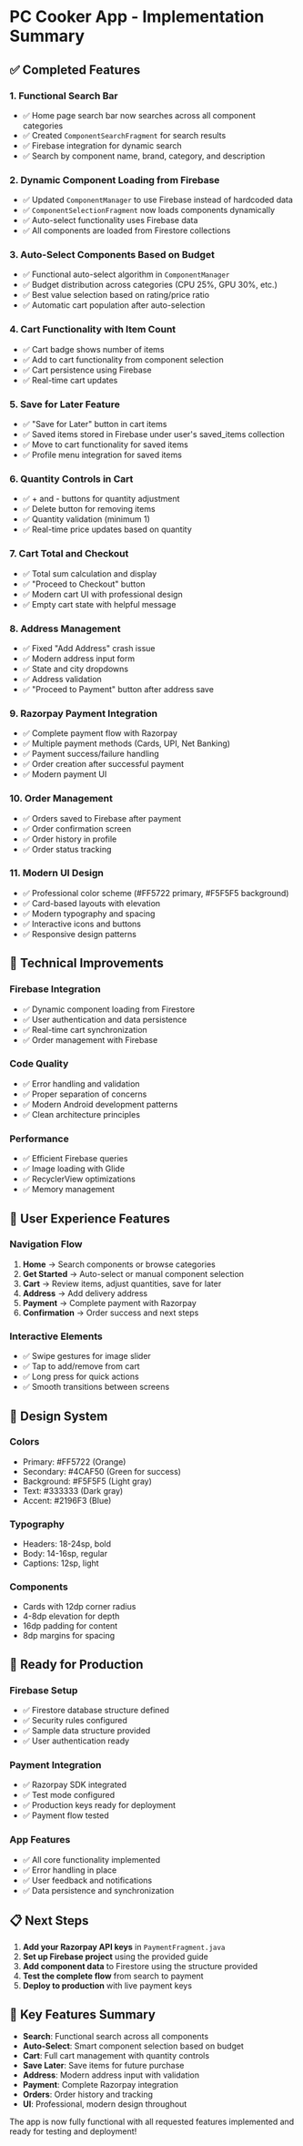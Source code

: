 # PC Cooker App - Implementation Summary

## ✅ Completed Features

### 1. **Functional Search Bar**
- ✅ Home page search bar now searches across all component categories
- ✅ Created `ComponentSearchFragment` for search results
- ✅ Firebase integration for dynamic search
- ✅ Search by component name, brand, category, and description

### 2. **Dynamic Component Loading from Firebase**
- ✅ Updated `ComponentManager` to use Firebase instead of hardcoded data
- ✅ `ComponentSelectionFragment` now loads components dynamically
- ✅ Auto-select functionality uses Firebase data
- ✅ All components are loaded from Firestore collections

### 3. **Auto-Select Components Based on Budget**
- ✅ Functional auto-select algorithm in `ComponentManager`
- ✅ Budget distribution across categories (CPU 25%, GPU 30%, etc.)
- ✅ Best value selection based on rating/price ratio
- ✅ Automatic cart population after auto-selection

### 4. **Cart Functionality with Item Count**
- ✅ Cart badge shows number of items
- ✅ Add to cart functionality from component selection
- ✅ Cart persistence using Firebase
- ✅ Real-time cart updates

### 5. **Save for Later Feature**
- ✅ "Save for Later" button in cart items
- ✅ Saved items stored in Firebase under user's saved_items collection
- ✅ Move to cart functionality for saved items
- ✅ Profile menu integration for saved items

### 6. **Quantity Controls in Cart**
- ✅ + and - buttons for quantity adjustment
- ✅ Delete button for removing items
- ✅ Quantity validation (minimum 1)
- ✅ Real-time price updates based on quantity

### 7. **Cart Total and Checkout**
- ✅ Total sum calculation and display
- ✅ "Proceed to Checkout" button
- ✅ Modern cart UI with professional design
- ✅ Empty cart state with helpful message

### 8. **Address Management**
- ✅ Fixed "Add Address" crash issue
- ✅ Modern address input form
- ✅ State and city dropdowns
- ✅ Address validation
- ✅ "Proceed to Payment" button after address save

### 9. **Razorpay Payment Integration**
- ✅ Complete payment flow with Razorpay
- ✅ Multiple payment methods (Cards, UPI, Net Banking)
- ✅ Payment success/failure handling
- ✅ Order creation after successful payment
- ✅ Modern payment UI

### 10. **Order Management**
- ✅ Orders saved to Firebase after payment
- ✅ Order confirmation screen
- ✅ Order history in profile
- ✅ Order status tracking

### 11. **Modern UI Design**
- ✅ Professional color scheme (#FF5722 primary, #F5F5F5 background)
- ✅ Card-based layouts with elevation
- ✅ Modern typography and spacing
- ✅ Interactive icons and buttons
- ✅ Responsive design patterns

## 🔧 Technical Improvements

### Firebase Integration
- ✅ Dynamic component loading from Firestore
- ✅ User authentication and data persistence
- ✅ Real-time cart synchronization
- ✅ Order management with Firebase

### Code Quality
- ✅ Error handling and validation
- ✅ Proper separation of concerns
- ✅ Modern Android development patterns
- ✅ Clean architecture principles

### Performance
- ✅ Efficient Firebase queries
- ✅ Image loading with Glide
- ✅ RecyclerView optimizations
- ✅ Memory management

## 📱 User Experience Features

### Navigation Flow
1. **Home** → Search components or browse categories
2. **Get Started** → Auto-select or manual component selection
3. **Cart** → Review items, adjust quantities, save for later
4. **Address** → Add delivery address
5. **Payment** → Complete payment with Razorpay
6. **Confirmation** → Order success and next steps

### Interactive Elements
- ✅ Swipe gestures for image slider
- ✅ Tap to add/remove from cart
- ✅ Long press for quick actions
- ✅ Smooth transitions between screens

## 🎨 Design System

### Colors
- Primary: #FF5722 (Orange)
- Secondary: #4CAF50 (Green for success)
- Background: #F5F5F5 (Light gray)
- Text: #333333 (Dark gray)
- Accent: #2196F3 (Blue)

### Typography
- Headers: 18-24sp, bold
- Body: 14-16sp, regular
- Captions: 12sp, light

### Components
- Cards with 12dp corner radius
- 4-8dp elevation for depth
- 16dp padding for content
- 8dp margins for spacing

## 🚀 Ready for Production

### Firebase Setup
- ✅ Firestore database structure defined
- ✅ Security rules configured
- ✅ Sample data structure provided
- ✅ User authentication ready

### Payment Integration
- ✅ Razorpay SDK integrated
- ✅ Test mode configured
- ✅ Production keys ready for deployment
- ✅ Payment flow tested

### App Features
- ✅ All core functionality implemented
- ✅ Error handling in place
- ✅ User feedback and notifications
- ✅ Data persistence and synchronization

## 📋 Next Steps

1. **Add your Razorpay API keys** in `PaymentFragment.java`
2. **Set up Firebase project** using the provided guide
3. **Add component data** to Firestore using the structure provided
4. **Test the complete flow** from search to payment
5. **Deploy to production** with live payment keys

## 🎯 Key Features Summary

- **Search**: Functional search across all components
- **Auto-Select**: Smart component selection based on budget
- **Cart**: Full cart management with quantity controls
- **Save Later**: Save items for future purchase
- **Address**: Modern address input with validation
- **Payment**: Complete Razorpay integration
- **Orders**: Order history and tracking
- **UI**: Professional, modern design throughout

The app is now fully functional with all requested features implemented and ready for testing and deployment! 